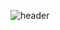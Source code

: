 ![header](https://capsule-render.vercel.app/api?type=slice&color=auto&height=300&section=header&text=dder's%20github&fontAlignY=30&desc=Desc&descAlignY=40&fontSize=70&rotate=20)
<!--
**dder2013132/dder2013132** is a ✨ _special_ ✨ repository because its `README.md` (this file) appears on your GitHub profile.

Here are some ideas to get you started:

- 🔭 I’m currently working on ...
- 🌱 I’m currently learning ...
- 👯 I’m looking to collaborate on ...
- 🤔 I’m looking for help with ...
- 💬 Ask me about ...
- 📫 How to reach me: ...
- 😄 Pronouns: ...
- ⚡ Fun fact: ...
-->

